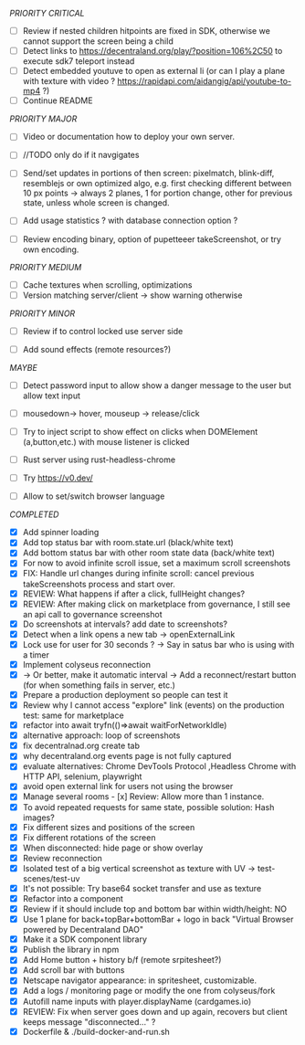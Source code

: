 _PRIORITY CRITICAL_
- [ ] Review if nested children hitpoints are fixed in SDK, otherwise we cannot support the screen being a child
- [ ] Detect links to https://decentraland.org/play/?position=106%2C50 to execute sdk7 teleport instead
- [ ] Detect embedded youtuve to open as external li (or can I play a plane with texture with video ? https://rapidapi.com/aidangig/api/youtube-to-mp4 ?)
- [ ] Continue README

_PRIORITY MAJOR_
- [ ] Video or documentation how to deploy your own server.
- [ ] //TODO only do if it navgigates
- [ ] Send/set updates in portions of then screen: pixelmatch, blink-diff, resemblejs or own optimized algo, e.g. first checking different between 10 px points
  -> always 2 planes, 1 for portion change, other for previous state, unless whole screen is changed.
- [ ] Add usage statistics ? with database connection option ?
- [ ] Review encoding binary, option of pupetteeer takeScreenshot, or try own encoding.


_PRIORITY MEDIUM_
- [ ] Cache textures when scrolling, optimizations
- [ ] Version matching server/client -> show warning otherwise

_PRIORITY MINOR_
- [ ] Review if to control locked use server side
- [ ] Add sound effects (remote resources?)


_MAYBE_
- [ ] Detect password input to allow show a danger message to the user but allow text input
- [ ] mousedown-> hover, mouseup -> release/click
- [ ] Try to inject script to show effect on clicks when DOMElement (a,button,etc.) with mouse listener is clicked
- [ ] Rust server using rust-headless-chrome
- [ ] Try https://v0.dev/
- [ ] Allow to set/switch browser language


_COMPLETED_
- [x] Add spinner loading
- [x] Add top status bar with room.state.url (black/white text)
- [x] Add bottom status bar with other room state data (back/white text)
- [x] For now to avoid infinite scroll issue, set a maximum scroll screenshots
- [x] FIX: Handle url changes during infinite scroll: cancel previous takeScreenshots process and start over. 
- [x] REVIEW: What happens if after a click, fullHeight changes?
- [x] REVIEW: After making click on marketplace from governance, I still see an api call to
    governance screenshot
- [x] Do screenshots at intervals? add date to screenshots?
- [x] Detect when a link opens a new tab -> openExternalLink
- [x] Lock use for user for 30 seconds ? -> Say in satus bar who is using with a timer
- [x] Implement colyseus reconnection
- [x] -> Or better, make it automatic interval -> Add a reconnect/restart button (for when something fails in server, etc.)
- [x] Prepare a production deployment so people can test it
- [x] Review why I cannot access "explore" link (events) on the production test: same for marketplace
- [x] refactor into await tryfn(()=>await waitForNetworkIdle)
- [x] alternative approach: loop of screenshots
- [x] fix decentralnad.org create tab
- [x] why decentraland.org events page is not fully captured
- [x] evaluate alternatives: Chrome DevTools Protocol ,Headless Chrome with HTTP API, selenium, playwright
- [x] avoid open external link for users not using the browser
- [x] Manage several rooms - [x] Review: Allow more than 1 instance.
- [x] To avoid repeated requests for same state, possible solution: Hash images?
- [x] Fix different sizes and positions of the screen
- [x] Fix different rotations of the screen
- [x] When disconnected: hide page or show overlay
- [x] Review reconnection
- [x] Isolated test of a big vertical screenshot as texture with UV -> test-scenes/test-uv
- [x] It's not possible: Try base64 socket transfer and use as texture
- [x] Refactor into a component
- [x] Review if it should include top and bottom bar within width/height: NO
- [x] Use 1 plane for back+topBar+bottomBar + logo in back "Virtual Browser powered by Decentraland DAO"
- [x] Make it a SDK component library
- [x] Publish the library in npm
- [x] Add Home button + history b/f (remote srpitesheet?)
- [x] Add scroll bar with buttons
- [x] Netscape navigator appearance: in spritesheet, customizable.
- [x] Add a logs / monitoring page or modify the one from colyseus/fork
- [x] Autofill name inputs with player.displayName (cardgames.io)
- [x] REVIEW: Fix when server goes down and up again, recovers but client keeps message "disconnected..." ?
- [x] Dockerfile & ./build-docker-and-run.sh